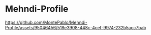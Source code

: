 # Mehndi-Profile



https://github.com/MontePablo/Mehndi-Profile/assets/95046456/518e3908-448c-4cef-9974-232b5acc7bab

